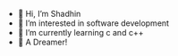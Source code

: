 - 👋 Hi, I’m Shadhin
- 👀 I’m interested in software development
- 🌱 I’m currently learning c and c++
- 💞️ A Dreamer!

<!---
shadhin223/shadhin223 is a ✨ special ✨ repository because its `README.md` (this file) appears on your GitHub profile.
You can click the Preview link to take a look at your changes.
--->
